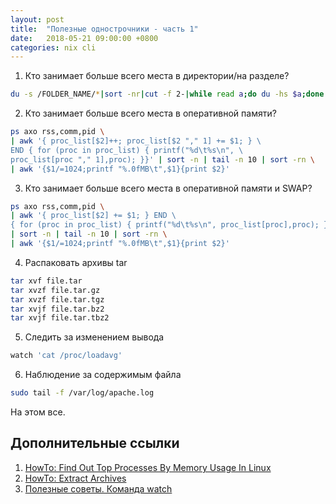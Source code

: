 ```yaml
---
layout: post
title:  "Полезные однострочники - часть 1"
date:   2018-05-21 09:00:00 +0800
categories: nix cli
---
```


1. Кто занимает больше всего места в директории/на разделе?
```sh
du -s /FOLDER_NAME/*|sort -nr|cut -f 2-|while read a;do du -hs $a;done
```
2. Кто занимает больше всего места в оперативной памяти?
```sh
ps axo rss,comm,pid \
| awk '{ proc_list[$2]++; proc_list[$2 "," 1] += $1; } \
END { for (proc in proc_list) { printf("%d\t%s\n", \
proc_list[proc "," 1],proc); }}' | sort -n | tail -n 10 | sort -rn \
| awk '{$1/=1024;printf "%.0fMB\t",$1}{print $2}'
```
3. Кто занимает больше всего места в оперативной памяти и SWAP?
```sh
ps axo rss,comm,pid \
| awk '{ proc_list[$2] += $1; } END \
{ for (proc in proc_list) { printf("%d\t%s\n", proc_list[proc],proc); }}' \
| sort -n | tail -n 10 | sort -rn \
| awk '{$1/=1024;printf "%.0fMB\t",$1}{print $2}'
```
4. Распаковать архивы tar
```sh
tar xvf file.tar
tar xvzf file.tar.gz
tar xvzf file.tar.tgz
tar xvjf file.tar.bz2
tar xvjf file.tar.tbz2
```
5. Следить за изменением вывода
```sh
watch 'cat /proc/loadavg'
```
6. Наблюдение за содержимым файла
```sh
sudo tail -f /var/log/apache.log
```

На этом все.

## Дополнительные ссылки

1. [HowTo: Find Out Top Processes By Memory Usage In Linux](https://www.shellhacks.com/find-top-processes-memory-usage-linux/)
2. [HowTo: Extract Archives](https://www.shellhacks.com/extract-archive-tar-gz-bz2-rar-zip-7z-tbz2-tgz-z/)
3. [Полезные советы. Команда watch](http://nsk.lug.ru/poleznye-sovety/poleznye-sovety-komanda-watch/)
